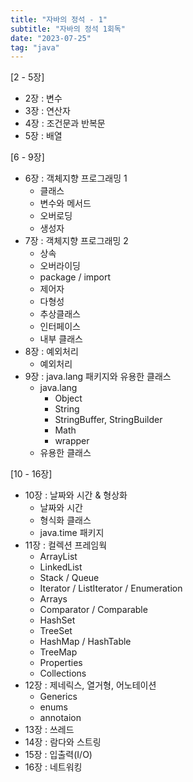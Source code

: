 ```yaml
---
title: "자바의 정석 - 1"
subtitle: "자바의 정석 1회독"
date: "2023-07-25"
tag: "java"
---
```


[2 - 5장]  
- 2장 : 변수
- 3장 : 연산자
- 4장 : 조건문과 반복문  
- 5장 : 배열  


[6 - 9장]  
- 6장 : 객체지향 프로그래밍 1
    - 클래스
    - 변수와 메서드
    - 오버로딩
    - 생성자
- 7장 : 객체지향 프로그래밍 2
    - 상속
    - 오버라이딩
    - package / import
    - 제어자
    - 다형성
    - 추상클래스
    - 인터페이스
    - 내부 클래스
- 8장 : 예외처리
    - 예외처리
- 9장 : java.lang 패키지와 유용한 클래스
    - java.lang
        - Object
        - String
        - StringBuffer, StringBuilder
        - Math
        - wrapper
    - 유용한 클래스


[10 - 16장]  
- 10장 : 날짜와 시간 & 형상화
    - 날짜와 시간
    - 형식화 클래스
    - java.time 패키지
- 11장 : 컬렉션 프레임웍
    - ArrayList 
    - LinkedList 
    - Stack / Queue
    - Iterator / ListIterator / Enumeration
    - Arrays
    - Comparator / Comparable
    - HashSet
    - TreeSet
    - HashMap / HashTable
    - TreeMap
    - Properties
    - Collections
- 12장 : 제네릭스, 열거형, 어노테이션
    - Generics
    - enums
    - annotaion
- 13장 : 쓰레드
- 14장 : 람다와 스트링
- 15장 : 입출력(I/O)
- 16장 : 네트워킹